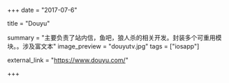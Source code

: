 +++
date = "2017-07-6"

title = "Douyu"

summary = "主要负责了站内信，鱼吧，狼人杀的相关开发。封装多个可重用模块。。涉及富文本"
image_preview = "douyutv.jpg"
tags = ["iosapp"]

external_link = "https://www.douyu.com/"

+++

